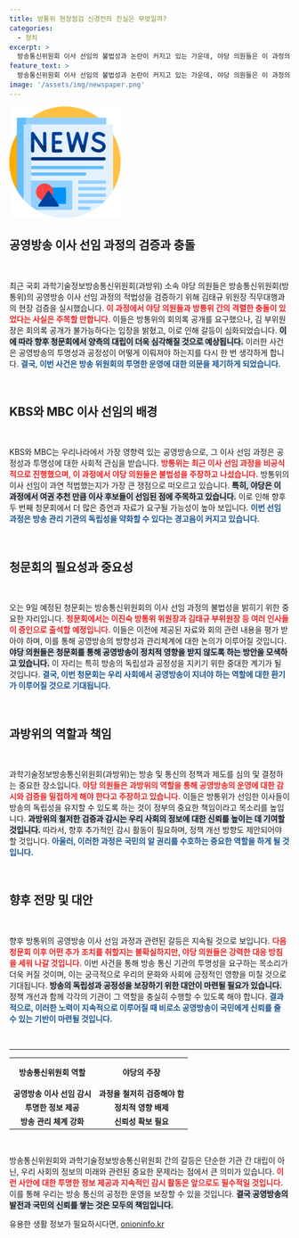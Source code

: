 ```yaml
---
title: 방통위 현장점검 신경전의 진실은 무엇일까?
categories:
  - 정치
excerpt: >
  방송통신위원회 이사 선임의 불법성과 논란이 커지고 있는 가운데, 야당 의원들은 이 과정의 검증을 위해 청문회를 개최할 예정이다. 3시간 반 동안 진행된 현장검증에서 오직 투표용지만 확인하고, 고성이 오갔던 이 회의의 진실은 9일 드러날 전망이다.
feature_text: >
  방송통신위원회 이사 선임의 불법성과 논란이 커지고 있는 가운데, 야당 의원들은 이 과정의 검증을 위해 청문회를 개최할 예정이다. 3시간 반 동안 진행된 현장검증에서 오직 투표용지만 확인하고, 고성이 오갔던 이 회의의 진실은 9일 드러날 전망이다.
image: '/assets/img/newspaper.png'
---
```


<p><img src="/assets/img/newspaper.png" alt="kimp 속보" /></p>

<h2 data-ke-size="size26">공영방송 이사 선임 과정의 검증과 충돌</h2>

<p data-ke-size="size16">&nbsp;</p>

<p>최근 국회 과학기술정보방송통신위원회(과방위) 소속 야당 의원들은 방송통신위원회(방통위)의 공영방송 이사 선임 과정의 적법성을 검증하기 위해 김태규 위원장 직무대행과의 현장 검증을 실시했습니다. <b><span style="color: #ee2323;">이 과정에서 야당 의원들과 방통위 간의 격렬한 충돌이 있었다는 사실은 주목할 만합니다.</span></b> 이들은 방통위의 회의록 공개를 요구했으나, 김 부위원장은 회의록 공개가 불가능하다는 입장을 밝혔고, 이로 인해 갈등이 심화되었습니다. <b><span style="background-color: #21538527;">이에 따라 향후 청문회에서 양측의 대립이 더욱 심각해질 것으로 예상됩니다.</span></b> 이러한 사건은 공영방송의 투명성과 공정성이 어떻게 이뤄져야 하는지를 다시 한 번 생각하게 합니다. <b><span style="color: #1a5490;">결국, 이번 사건은 방송 위원회의 투명한 운영에 대한 의문을 제기하게 되었습니다.</span></b></p>

<p data-ke-size="size16">&nbsp;</p>

<h2 data-ke-size="size26">KBS와 MBC 이사 선임의 배경</h2>

<p data-ke-size="size16">&nbsp;</p>

<p>KBS와 MBC는 우리나라에서 가장 영향력 있는 공영방송으로, 그 이사 선임 과정은 공정성과 투명성에 대한 사회적 관심을 받습니다. <b><span style="color: #ee2323;">방통위는 최근 이사 선임 과정을 비공식적으로 진행했으며, 이 과정에서 야당 의원들은 불법성을 주장하고 나섰습니다.</span></b> 방통위의 이사 선임이 과연 적법했는지가 가장 큰 쟁점으로 떠오르고 있습니다. <b><span style="background-color: #21538527;">특히, 야당은 이 과정에서 여권 추천 만큼 이사 후보들이 선임된 점에 주목하고 있습니다.</span></b> 이로 인해 향후 두 번째 청문회에서 더 많은 증언과 자료가 요구될 가능성이 높아 보입니다. <b><span style="color: #1a5490;">이번 선임 과정은 방송 관리 기관의 독립성을 약화할 수 있다는 경고음이 커지고 있습니다.</span></b></p>

<p data-ke-size="size16">&nbsp;</p>

<h2 data-ke-size="size26">청문회의 필요성과 중요성</h2>

<p data-ke-size="size16">&nbsp;</p>

<p>오는 9일 예정된 청문회는 방송통신위원회의 이사 선임 과정의 불법성을 밝히기 위한 중요한 자리입니다. <b><span style="color: #ee2323;">청문회에서는 이진숙 방통위 위원장과 김태규 부위원장 등 여러 인사들이 증인으로 출석할 예정입니다.</span></b> 이들은 이전에 제공된 자료와 회의 관련 내용을 평가 받아야 하며, 이를 통해 공영방송의 방향성과 관리체계에 대한 논의가 이루어질 것입니다. <b><span style="background-color: #21538527;">야당 의원들은 청문회를 통해 공영방송이 정치적 영향을 받지 않도록 하는 방안을 모색하고 있습니다.</span></b> 이 자리는 특히 방송의 독립성과 공정성을 지키기 위한 중대한 계기가 될 것입니다. <b><span style="color: #1a5490;">결국, 이번 청문회는 우리 사회에서 공영방송이 지녀야 하는 역할에 대한 환기가 이루어질 것으로 기대됩니다.</span></b></p>

<p data-ke-size="size16">&nbsp;</p>

<h2 data-ke-size="size26">과방위의 역할과 책임</h2>

<p data-ke-size="size16">&nbsp;</p>

<p>과학기술정보방송통신위원회(과방위)는 방송 및 통신의 정책과 제도를 심의 및 결정하는 중요한 장소입니다. <b><span style="color: #ee2323;">야당 의원들은 과방위의 역할을 통해 공영방송의 운영에 대한 감시와 검증을 밀접하게 해야 한다고 주장하고 있습니다.</span></b> 이들은 방통위가 선임한 이사들이 방송의 독립성을 유지할 수 있도록 하는 것이 정부의 중요한 책임이라고 목소리를 높입니다. <b><span style="background-color: #21538527;">과방위의 철저한 검증과 감시는 우리 사회의 정보에 대한 신뢰를 높이는 데 기여할 것입니다.</span></b> 따라서, 향후 추가적인 감시 활동이 필요하며, 정책 개선 방향도 제안되어야 할 것입니다. <b><span style="color: #1a5490;">아울러, 이러한 과정은 국민의 알 권리를 수호하는 중요한 역할을 하게 될 것입니다.</span></b></p>

<p data-ke-size="size16">&nbsp;</p>

<h2 data-ke-size="size26">향후 전망 및 대안</h2>

<p data-ke-size="size16">&nbsp;</p>

<p>향후 방통위의 공영방송 이사 선임 과정과 관련된 갈등은 지속될 것으로 보입니다. <b><span style="color: #ee2323;">다음 청문회 이후 어떤 추가 조치를 취할지는 불확실하지만, 야당 의원들은 강력한 대응 방침을 세워 나갈 것입니다.</span></b> 이번 사건을 통해 방송 통신 기관의 투명성을 요구하는 목소리가 더욱 커질 것이며, 이는 궁극적으로 우리의 문화와 사회에 긍정적인 영향을 미칠 것으로 기대됩니다. <b><span style="background-color: #21538527;">방송의 독립성과 공정성을 보장하기 위한 대안이 마련될 필요가 있습니다.</span></b> 정책 개선과 함께 각각의 기관이 그 역할을 충실히 수행할 수 있도록 해야 합니다. <b><span style="color: #1a5490;">결과적으로, 이러한 노력이 지속적으로 이루어질 때 비로소 공영방송이 국민에게 신뢰를 줄 수 있는 기반이 마련될 것입니다.</span></b></p>

<p data-ke-size="size16">&nbsp;</p>

<hr>

<table style="width: 100%;">
    <tr>
        <th style="text-align: center; height: 44px;"><b>방송통신위원회 역할</b></th>
        <th style="text-align: center; height: 44px;"><b>야당의 주장</b></th>
    </tr>
    <tr>
        <td style="text-align: center; height: 17px;"><b>공영방송 이사 선임 감시</b></td>
        <td style="text-align: center; height: 17px;"><b>과정을 철저히 검증해야 함</b></td>
    </tr>
    <tr>
        <td style="text-align: center; height: 17px;"><b>투명한 정보 제공</b></td>
        <td style="text-align: center; height: 17px;"><b>정치적 영향 배제</b></td>
    </tr>
    <tr>
        <td style="text-align: center; height: 17px;"><b>방송 관리 체계 강화</b></td>
        <td style="text-align: center; height: 17px;"><b>신뢰성 확보 필요</b></td>
    </tr>
</table>

<p data-ke-size="size16">&nbsp;</p> 

<p>방송통신위원회와 과학기술정보방송통신위원회 간의 갈등은 단순한 기관 간 대립이 아닌, 우리 사회의 정보의 미래와 관련된 중요한 문제라는 점에서 큰 의미가 있습니다. <b><span style="color: #ee2323;">이런 사안에 대한 투명한 정보 제공과 지속적인 감시 활동은 앞으로도 필수적일 것입니다.</span></b> 이를 통해 우리는 방송 통신의 공정한 운영을 보장할 수 있을 것입니다. <b><span style="background-color: #21538527;">결국 공영방송의 발전과 국민의 신뢰를 쌓는 것은 모두의 책임입니다.</span></b></p>
유용한 생활 정보가 필요하시다면, <a href="https://onioninfo.kr" rel="dofollow">onioninfo.kr</a>



